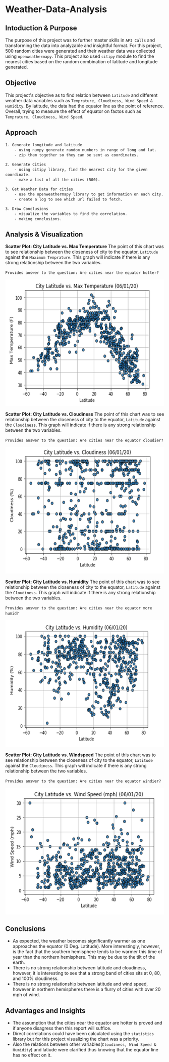 # Weather-Data-Analysis

## Intoduction & Purpose
The purpose of this project was to further master skills in `API Calls` and transforming the data into analyzable and insightful format. For this project, 500 random cities were generated and their weather data was collected using `openweathermapy`. This project also used `citipy` module to find the nearest cities based on the random combination of latitude and longitude generated.

## Objective
This project's objective as to find relation between `Latitude` and different weather data variables such as `Temprature, Cloudiness, Wind Speed & Humidity`. By latitude, the data had the equator line as the point of reference. Overall, trying to measure the effect of equator on factos such as `Temprature, Cloudiness, Wind Speed`.

## Approach
```
1. Generate longitude and latitude
    - using numpy generate random numbers in range of long and lat. 
    - zip them together so they can be sent as coordinates.
```

```
2. Generate Cities 
    - using citipy library, find the nearest city for the given coordinate.
    - make a list of all the cities (500).
```

```
3. Get Weather Data for cities 
    - use the openweathermapy library to get information on each city.
    - create a log to see which url failed to fetch.  
```

```
3. Draw Conclusions 
    - visualize the variables to find the correlation.
    - making conclusions.
```

## Analysis & Visualization 
**Scatter Plot: City Latitude vs. Max Temperature** The point of this chart was to see relationship between the closeness of city to the equator, `Latitude` against the `Maximum Temprature`. This graph will indicate if there is any strong relationship between the two variables. 

`Provides answer to the question: Are cities near the equator hotter?`

<img src="images/2.png" width="600" height="400" />

**Scatter Plot: City Latitude vs. Cloudiness** The point of this chart was to see relationship between the closeness of city to the equator, `Latitude` against the `Cloudiness`. This graph will indicate if there is any strong relationship between the two variables. 

`Provides answer to the question: Are cities near the equator cloudier?`

<img src="images/3.png" width="600" height="400" />

**Scatter Plot: City Latitude vs. Humidity** The point of this chart was to see relationship between the closeness of city to the equator, `Latitude` against the `Cloudiness`. This graph will indicate if there is any strong relationship between the two variables. 

`Provides answer to the question: Are cities near the equator more humid?`

<img src="images/4.png" width="600" height="400" />

**Scatter Plot: City Latitude vs. Windspeed** The point of this chart was to see relationship between the closeness of city to the equator, `Latitude` against the `Cloudiness`. This graph will indicate if there is any strong relationship between the two variables. 

`Provides answer to the question: Are cities near the equator windier?`

<img src="images/5.png" width="600" height="400" />

## Conclusions
* As expected, the weather becomes significantly warmer as one approaches the equator (0 Deg. Latitude). More interestingly, however, is the fact that the southern hemisphere tends to be warmer this time of year than the northern hemisphere. This may be due to the tilt of the earth.
* There is no strong relationship between latitude and cloudiness, however, it is interesting to see that a strong band of cities sits at 0, 80, and 100% cloudiness.
* There is no strong relationship between latitude and wind speed, however in northern hemispheres there is a flurry of cities with over 20 mph of wind.

## Advantages and Insights
* The assumption that the cities near the equator are hotter is proved and if anyone disagress then this report will suffice. 
* Direct correlations could have been calculated using the `statistics` library but for this project visualizing the chart was a priority. 
* Also the relations between other variables(`Cloudiness, Wind Speed & Humidity`) and latiude were clarified thus knowing that the equator line has no effect on it. 